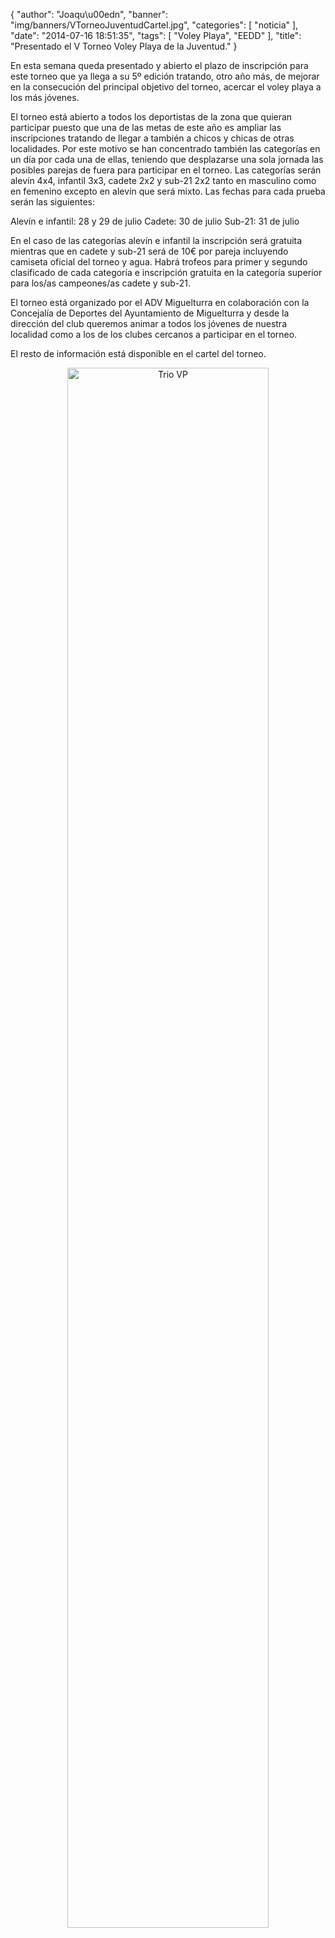 {
  "author": "Joaqu\u00edn", 
  "banner": "img/banners/VTorneoJuventudCartel.jpg", 
  "categories": [
    "noticia"
  ], 
  "date": "2014-07-16 18:51:35", 
  "tags": [
    "Voley Playa", 
    "EEDD"
  ], 
  "title": "Presentado el V Torneo Voley Playa de la Juventud."
}

En esta semana queda presentado y abierto el plazo de inscripción para este torneo que ya llega a su 5º edición tratando, otro año más, de mejorar en la consecución del principal objetivo del torneo, acercar el voley playa a los más jóvenes.

El torneo está abierto a todos los deportistas de la zona que quieran participar puesto que una de las metas de este año es ampliar las inscripciones tratando de llegar a también a chicos y chicas de otras localidades. Por este motivo se han concentrado también las categorías en un día por cada una de ellas, teniendo que desplazarse una sola jornada las posibles parejas de fuera para participar en el torneo. Las categorías serán alevín 4x4, infantil 3x3, cadete 2x2 y sub-21 2x2 tanto en masculino como en femenino excepto en alevín que será mixto. Las fechas para cada prueba serán las siguientes:

Alevín e infantil: 28 y 29 de julio
Cadete: 30 de julio
Sub-21: 31 de julio

En el caso de las categorías alevín e infantil la inscripción será gratuita mientras que en cadete y sub-21 será de 10€ por pareja incluyendo camiseta oficial del torneo y agua. Habrá trofeos para primer y segundo clasificado de cada categoría e inscripción gratuita en la categoría superior para los/as campeones/as cadete y sub-21.

El torneo está organizado por el ADV Miguelturra en colaboración con la Concejalía de Deportes del Ayuntamiento de Miguelturra y desde la dirección del club queremos animar a todos los jóvenes de nuestra localidad como a los de los clubes cercanos a participar en el torneo.

El resto de información está disponible en el cartel del torneo.

<center>
<a target="_new" href="http://www.advmiguelturra.org/img/banners/VTorneoJuventudCartel.jpg"> 
<img alt="Trio VP" width="80%" align="center" src="http://www.advmiguelturra.org/img/banners/VTorneoJuventudCartel.jpg"/> </a> </center>

